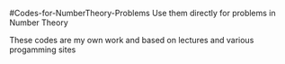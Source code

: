 #Codes-for-NumberTheory-Problems
Use them directly for problems in Number Theory

These codes are my own work and based on lectures and various progamming sites
